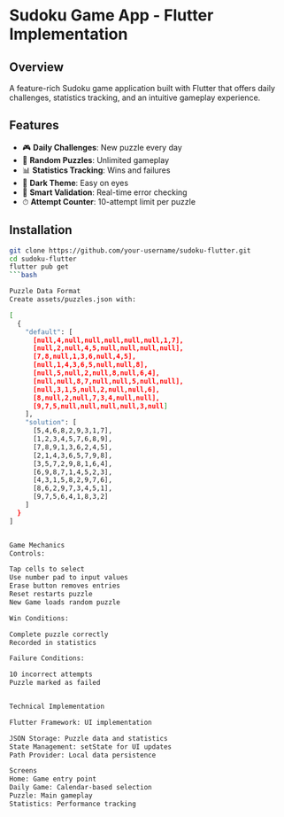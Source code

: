 # Sudoku Game App - Flutter Implementation

## Overview
A feature-rich Sudoku game application built with Flutter that offers daily challenges, statistics tracking, and an intuitive gameplay experience.

## Features
- 🎮 **Daily Challenges**: New puzzle every day
- 🧩 **Random Puzzles**: Unlimited gameplay
- 📊 **Statistics Tracking**: Wins and failures
- 🎨 **Dark Theme**: Easy on eyes
- 🚦 **Smart Validation**: Real-time error checking
- ⏱ **Attempt Counter**: 10-attempt limit per puzzle

## Installation
```bash
git clone https://github.com/your-username/sudoku-flutter.git
cd sudoku-flutter
flutter pub get
```bash

Puzzle Data Format
Create assets/puzzles.json with:

[
  {
    "default": [
      [null,4,null,null,null,null,null,1,7],
      [null,2,null,4,5,null,null,null,null],
      [7,8,null,1,3,6,null,4,5],
      [null,1,4,3,6,5,null,null,8],
      [null,5,null,2,null,8,null,6,4],
      [null,null,8,7,null,null,5,null,null],
      [null,3,1,5,null,2,null,null,6],
      [8,null,2,null,7,3,4,null,null],
      [9,7,5,null,null,null,null,3,null]
    ],
    "solution": [
      [5,4,6,8,2,9,3,1,7],
      [1,2,3,4,5,7,6,8,9],
      [7,8,9,1,3,6,2,4,5],
      [2,1,4,3,6,5,7,9,8],
      [3,5,7,2,9,8,1,6,4],
      [6,9,8,7,1,4,5,2,3],
      [4,3,1,5,8,2,9,7,6],
      [8,6,2,9,7,3,4,5,1],
      [9,7,5,6,4,1,8,3,2]
    ]
  }
]


Game Mechanics
Controls:

Tap cells to select
Use number pad to input values
Erase button removes entries
Reset restarts puzzle
New Game loads random puzzle

Win Conditions:

Complete puzzle correctly
Recorded in statistics

Failure Conditions:

10 incorrect attempts
Puzzle marked as failed


Technical Implementation

Flutter Framework: UI implementation

JSON Storage: Puzzle data and statistics
State Management: setState for UI updates
Path Provider: Local data persistence

Screens
Home: Game entry point
Daily Game: Calendar-based selection
Puzzle: Main gameplay  
Statistics: Performance tracking
